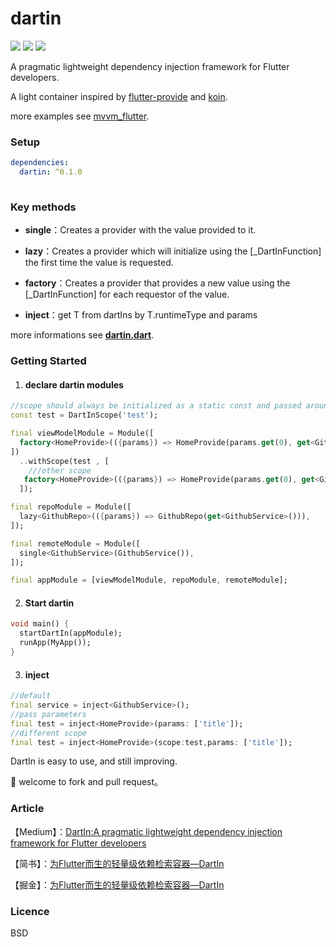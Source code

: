 # dartin

![](https://img.shields.io/badge/build-passing-brightgreen.svg) [![](https://img.shields.io/badge/pub-v0.1.0-blue.svg)](https://pub.dartlang.org/packages/dartin)  ![](https://img.shields.io/badge/support-dart|flutter-red.svg)

A pragmatic lightweight dependency injection framework for Flutter developers.

 A light container inspired by [flutter-provide](https://github.com/google/flutter-provide) and [koin](https://github.com/InsertKoinIO/koin).

more examples see  [mvvm_flutter](https://github.com/ditclear/mvvm_flutter).

### Setup

```yaml
dependencies:
  dartin: ^0.1.0
  
```

### Key methods

- **single**：Creates a provider with the value provided to it.
- **lazy**：Creates a provider which will initialize using the [_DartInFunction]
  the first time the value is requested.

- **factory**：Creates a provider that provides a new value using the [_DartInFunction] for each
   requestor of the value.
- **inject<T>**：get T  from dartIns by T.runtimeType and params

more informations see [**dartin.dart**](https://github.com/ditclear/dartin/blob/master/lib/dartin.dart).

### Getting Started

1. #### declare  dartin modules

```dart
//scope should always be initialized as a static const and passed around.
const test = DartInScope('test');

final viewModelModule = Module([
  factory<HomeProvide>(({params}) => HomeProvide(params.get(0), get<GithubRepo>())),
])
  ..withScope(test , [
    ///other scope
   factory<HomeProvide>(({params}) => HomeProvide(params.get(0), get<GithubRepo>())),
  ]);

final repoModule = Module([
  lazy<GithubRepo>(({params}) => GithubRepo(get<GithubService>())),
]);

final remoteModule = Module([
  single<GithubService>(GithubService()),
]);

final appModule = [viewModelModule, repoModule, remoteModule];

```

2. #### Start dartin

```dart
void main() {
  startDartIn(appModule);
  runApp(MyApp());
}
```

3. #### inject

```dart
//default
final service = inject<GithubService>();
//pass parameters
final test = inject<HomeProvide>(params: ['title']);
//different scope
final test = inject<HomeProvide>(scope:test,params: ['title']);

```

DartIn is easy to use, and still improving.

🍺 welcome to fork and pull request。

### Article

【Medium】：[DartIn:A pragmatic lightweight dependency injection framework for Flutter developers](https://medium.com/@ditclear/dartin-a-pragmatic-lightweight-dependency-injection-framework-for-flutter-developers-bbb57c47b31f)

【简书】：[为Flutter而生的轻量级依赖检索容器—DartIn](https://www.jianshu.com/p/a13d38ba617f)

【掘金】：[为Flutter而生的轻量级依赖检索容器—DartIn](https://juejin.im/post/5c95b7c2f265da60cc02b258)

### Licence

BSD